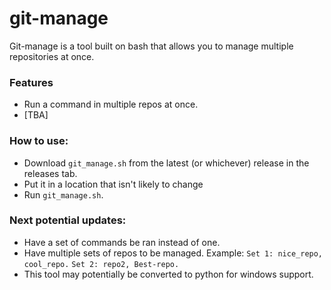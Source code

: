 # git-manage
Git-manage is a tool built on bash that allows you to manage multiple repositories at once.

### Features
- Run a command in multiple repos at once.
- [TBA]

### How to use:

- Download `git_manage.sh` from the latest (or whichever) release in the releases tab.
- Put it in a location that isn't likely to change
- Run `git_manage.sh`.

### Next potential updates:
- Have a set of commands be ran instead of one.
- Have multiple sets of repos to be managed. Example: `Set 1: nice_repo, cool_repo.` `Set 2: repo2, Best-repo.`
- This tool may potentially be converted to python for windows support.
